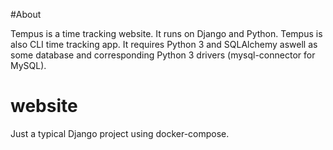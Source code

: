 #About

Tempus is a time tracking website. It runs on Django and Python.
Tempus is also CLI time tracking app. It requires Python 3 and SQLAlchemy aswell as some database and corresponding Python 3 drivers (mysql-connector for MySQL).

# website

Just a typical Django project using docker-compose.

